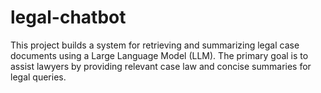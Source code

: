 # legal-chatbot
This project builds a system for retrieving and summarizing legal case documents using a Large Language Model (LLM). The primary goal is to assist lawyers by providing relevant case law and concise summaries for legal queries.
